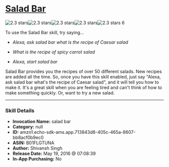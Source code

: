 # [Salad Bar](http://alexa.amazon.com/#skills/amzn1.echo-sdk-ams.app.713843d8-405c-465a-8607-bb8acf0b9ec0)
![2.3 stars](../../images/ic_star_black_18dp_1x.png)![2.3 stars](../../images/ic_star_black_18dp_1x.png)![2.3 stars](../../images/ic_star_half_black_18dp_1x.png)![2.3 stars](../../images/ic_star_border_black_18dp_1x.png)![2.3 stars](../../images/ic_star_border_black_18dp_1x.png) 6

To use the Salad Bar skill, try saying...

* *Alexa, ask salad bar what is the recipe of Caesar salad*

* *What is the recipe of spicy carrot salad*

* *Alexa, start salad bar*

Salad Bar provides you the recipes of over 50 different salads. New recipes are added all the time. So, once you have this skill enabled, just say "Alexa, ask salad bar what's the recipe of Caesar salad", and it will tell you how to make it. 
It's a great skill when you are feeling tired and can't think of how to make something quickly. Or, want to try a new salad.

***

### Skill Details

* **Invocation Name:** salad bar
* **Category:** null
* **ID:** amzn1.echo-sdk-ams.app.713843d8-405c-465a-8607-bb8acf0b9ec0
* **ASIN:** B01FLGTUNA
* **Author:** Shivansh Singh
* **Release Date:** May 19, 2016 @ 07:08:39
* **In-App Purchasing:** No
